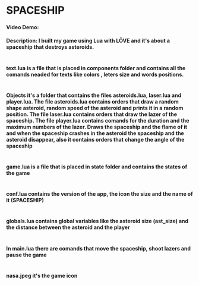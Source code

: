 # SPACESHIP
#### Video Demo:  <URL HERE>
#### Description: I built my game using Lua with LÖVE and it's about a spaceship that destroys asteroids.
#
#### text.lua is a file that is placed in components folder and contains all the comands neaded for texts like colors , leters size and words positions.
# 
#### Objects it's a folder that contains the files asteroids.lua, laser.lua and player.lua. The file asteroids.lua contains orders that draw a random shape asteroid, random speed of the asteroid and prints it in a random position. The file laser.lua contains orders that draw the lazer of the spaceship. The file player.lua contains comands for the duration and the maximum numbers of the lazer. Draws the spaceship and the flame of it and when the spaceship crashes in the asteroid the spaceship and the asteroid disappear, also it contains orders that change the angle of the spaceship
#
#### game.lua is a file that is placed in state folder and contains the states of the game 
#
#### conf.lua contains the version of the app, the icon the size and the  name of it (SPACESHIP)
#
#### globals.lua contains global variables like the asteroid size (ast_size) and the distance between the asteroid and the player
#
#### In main.lua there are comands that move the spaceship, shoot lazers and pause the game
#  
#### nasa.jpeg it's the game icon

